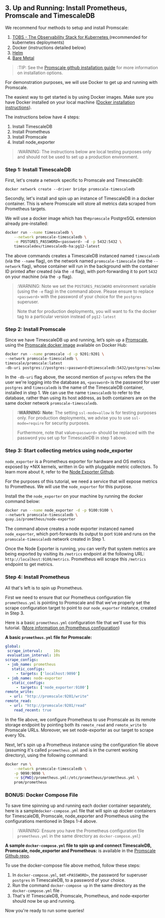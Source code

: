 ## 3. Up and Running: Install Prometheus, Promscale and TimescaleDB [](up-and-running)

We recommend four methods to setup and install Promscale:
1. [TOBS - The Observability Stack for Kubernetes ][tobs-github] (recommended for kubernetes deployments)
2. Docker (instructions detailed below) 
3. [Helm][promscale-helm-chart]
4. [Bare Metal][promscale-baremetal-docs]

> :TIP: See the [Promscale github installation guide][promscale-github-installation] for more information on installation options.

For demonstration purposes, we will use Docker to get up and running with Promscale.

The easiest way to get started is by using Docker images. Make sure you have Docker installed on your local machine ([Docker installation instructions][docker]).

The instructions below have 4 steps:
1. Install TimescaleDB
2. Install Prometheus
3. Install Promscale
4. Install node_exporter

>:WARNING: The instructions below are local testing purposes only and should not be used to set up a production environment.

### Step 1: Install TimescaleDB

First, let's create a network specific to Promscale and TimescaleDB:

```docker network create --driver bridge promscale-timescaledb```


Secondly, let's install and spin up an instance of TimescaleDB in a docker container.  This is where Promscale will store all metrics data scraped from Prometheus targets. 

We will use a docker image which has the`promscale` PostgreSQL extension already pre-installed:

```bash
docker run --name timescaledb \
    --network promscale-timescaledb \
    -e POSTGRES_PASSWORD=<password> -d -p 5432:5432 \
    timescaledev/timescaledb-ha:pg12-latest
```
The above commands creates a TimescaleDB instanced named `timescaledb` (via the `--name` flag), on the network named `promscale-timescale` (via the `--network` flag), whose container will run in the background with the container ID printed after created (via the `-d` flag), with port-forwarding it to port `5432` on your machine (via the `-p` flag).

> :WARNING: Note we set the `POSTGRES_PASSWORD` environment variable (using the `-e` flag) in the command above. Please ensure to replace `<password>` with the password of your choice for the `postgres` superuser.
> 
> Note that for production deployments, you will want to fix the docker tag to a particular version instead of `pg12-latest`

### Step 2: Install Promscale

Since we have TimescaleDB up and running, let’s spin up a [Promscale][promscale-github], using the [Promscale docker image][promscale-docker-image] available on Docker Hub:

```bash
docker run --name promscale -d -p 9201:9201 \
--network promscale-timescaledb \
timescale/promscale:latest
-db-uri postgres://postgres:<password>@timescaledb:5432/postgres?sslmode=allow
```

In the `-db-uri` flag above, the second mention of `postgres` refers the the user we're logging into the database as, `<password>` is the password for user `postgres` and `timescaledb` is the name of the TimescaleDB container, installed in step 1. We can use the name `timescaledb` to refer to the database, rather than using its host address, as both containers are on the same docker network `promscale-timescaledb`.

>**:WARNING: Note**: The setting `ssl-mode=allow` is for testing purposes only. For production deployments, we advise you to use `ssl-mode=require` for security purposes. 
>
> Furthermore, note that value`<password>` should be replaced with the password you set up for TimescaleDB in step 1 above.

### Step 3: Start collecting metrics using node_exporter

`node_exporter` is a Prometheus exporter for hardware and OS metrics exposed by *NIX kernels, written in Go with pluggable metric collectors. To learn more about it, refer to the [Node Exporter Github][].

For the purposes of this tutorial, we need a service that will expose metrics to Prometheus. We will use the `node_exporter` for this purpose. 

Install the the `node_exporter` on your machine by running the docker command below:

```bash
docker run --name node_exporter -d -p 9100:9100 \
--network promscale-timescaledb \
quay.io/prometheus/node-exporter
```
The command above creates a node exporter instanced named `node_exporter`, which port-forwards its output to port `9100` and runs on the `promscale-timescaledb` network created in Step 1.

Once the Node Exporter is running, you can verify that system metrics are being exported by visiting its `/metrics` endpoint at the following URL: `http://localhost:9100/metrics`. Prometheus will scrape this `/metrics` endpoint to get metrics.

### Step 4: Install Prometheus

All that's left is to spin up Prometheus. 

First we need to ensure that our Prometheus configuration file `prometheus.yml` is pointing to Promscale and that we’ve properly set the scrape configuration target to point to our `node_exporter` instance, created in Step 3.

Here is a basic `prometheus.yml` configuration file that we'll use for this tutorial. ([More information on Prometheus configuration][first steps])

**A basic `prometheus.yml` file for Promscale:**
```yaml
global:
 scrape_interval:     10s
 evaluation_interval: 10s
scrape_configs:
 - job_name: prometheus
   static_configs:
     - targets: ['localhost:9090']
 - job_name: node-exporter
   static_configs:
     - targets: ['node_exporter:9100']
remote_write:
  - url: "http://promscale:9201/write"
remote_read:
  - url: "http://promscale:9201/read"
    read_recent: true
```
In the file above, we configure Prometheus to use Promscale as its remote storage endpoint by pointing both its `remote_read` and `remote_write` to Promscale URLs. Moreover, we set node-exporter as our target to scrape every 10s.

Next, let's spin up a Prometheus instance using the configuration file above (assuming it's called `prometheus.yml` and is in the current working directory), using the following command:

```bash
docker run \
    --network promscale-timescaledb \
    -p 9090:9090 \
    -v ${PWD}/prometheus.yml:/etc/prometheus/prometheus.yml \
    prom/prometheus
```

### BONUS: Docker Compose File
To save time spinning up and running each docker container separately, here is a sample`docker-compose.yml` file that will spin up docker containers for TimescaleDB, Promscale, node_exporter and Prometheus using the configurations mentioned in Steps 1-4 above. 

> :WARNING: Ensure you have the Prometheus configuration file `prometheus.yml` in the same directory as `docker-compose.yml`)

**A sample `docker-compose.yml` file to spin up and connect TimescaleDB, Promscale, node_exporter and Prometheus:** is available in the [Promscale Github repo][promscale-docker-compose].

To use the docker-compose file above method, follow these steps: 
1. In `docker-compose.yml`, set `<PASSWORD>`, the password for superuser `postgres` in TimescaleDB, to a password of your choice.
2. Run the command `docker-compose up` in the same directory as the `docker-compose.yml` file .
3. That's it! TimescaleDB, Promscale, Prometheus, and node-exporter should now be up and running.

Now you're ready to run some queries!


[prometheus-webpage]:https://prometheus.io
[promscale-blog]: https://blog.timescale.com/blog/promscale-analytical-platform-long-term-store-for-prometheus-combined-sql-promql-postgresql/
[promscale-readme]: https://github.com/timescale/promscale/blob/master/README.md
[design-doc]: https://tsdb.co/prom-design-doc
[promscale-github]: https://github.com/timescale/promscale#promscale
[promscale-extension]: https://github.com/timescale/promscale_extension#promscale-extension
[promscale-helm-chart]: https://github.com/timescale/promscale/tree/master/helm-chart
[tobs-github]: https://github.com/timescale/tobs
[promscale-baremetal-docs]: https://github.com/timescale/promscale/blob/master/docs/bare-metal-promscale-stack.md#deploying-promscale-on-bare-metal
[Prometheus]: https://prometheus.io/
[timescaledb vs]: /introduction/timescaledb-vs-postgres
[prometheus storage docs]: https://prometheus.io/docs/prometheus/latest/storage/
[prometheus lts]: https://prometheus.io/docs/operating/integrations/#remote-endpoints-and-storage
[prometheus-federation]: https://prometheus.io/docs/prometheus/latest/federation/
[docker-pg-prom-timescale]: https://hub.docker.com/r/timescale/pg_prometheus
[postgresql adapter]: https://github.com/timescale/prometheus-postgresql-adapter
[Prometheus native format]: https://prometheus.io/docs/instrumenting/exposition_formats/
[docker]: https://docs.docker.com/install
[docker image]: https://hub.docker.com/r/timescale/prometheus-postgresql-adapter
[Node Exporter]: https://github.com/prometheus/node_exporter
[first steps]: https://prometheus.io/docs/introduction/first_steps/#configuring-prometheus
[for example]: https://www.zdnet.com/article/linux-meltdown-patch-up-to-800-percent-cpu-overhead-netflix-tests-show/
[promql-functions]: https://prometheus.io/docs/prometheus/latest/querying/functions/
[promscale-intro-video]: https://youtube.com/playlist?list=PLsceB9ac9MHTrmU-q7WCEvies-o7ts3ps
[Writing to Promscale]: https://github.com/timescale/promscale/blob/master/docs/writing_to_promscale.md
[Node Exporter Github]: https://github.com/prometheus/node_exporter#node-exporter
[promscale-github-installation]: https://github.com/timescale/promscale#-choose-your-own-installation-adventure
[promscale-docker-image]: https://hub.docker.com/r/timescale/promscale
[psql docs]: https://www.postgresql.org/docs/13/app-psql.html
[an Luu's post on SQL query]: https://danluu.com/metrics-analytics/
[grafana-homepage]:https://grafana.com
[promlens-homepage]: https://promlens.com
[multinode-blog]:https://blog.timescale.com/blog/timescaledb-2-0-a-multi-node-petabyte-scale-completely-free-relational-database-for-time-series/
[grafana-docker]: https://grafana.com/docs/grafana/latest/installation/docker/#install-official-and-community-grafana-plugins
[timescaledb-multinode-docs]:https://docs.timescale.com/latest/getting-started/setup-multi-node-basic
[timescale-analytics]:https://github.com/timescale/timescale-analytics
[hello-timescale]:https://docs.timescale.com/latest/tutorials/tutorial-hello-timescale
[promscale-docker-compose]: https://github.com/timescale/promscale/blob/master/docker-compose/docker-compose.yaml